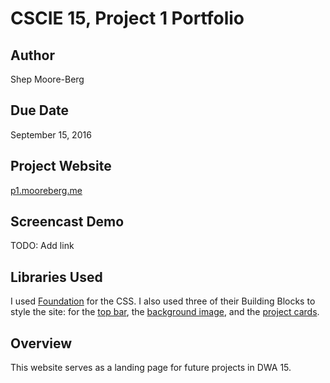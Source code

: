 # CSCIE 15, Project 1 Portfolio

## Author
Shep Moore-Berg

## Due Date
September 15, 2016

## Project Website
<a href="http://p1.mooreberg.me">p1.mooreberg.me</a>

## Screencast Demo
TODO: Add link

## Libraries Used
I used <a href="http://foundation.zurb.com/">Foundation</a> for the CSS. I also used three of their Building Blocks to style the site: for the <a href="http://zurb.com/building-blocks/f6-top-bar">top bar</a>, the <a href="http://zurb.com/building-blocks/hero-overlapping-grid">background image</a>, and the <a href="http://zurb.com/building-blocks/profile-card-302c756e-ff66-4aee-a359-277dd90765d2">project cards</a>.

## Overview
This website serves as a landing page for future projects in DWA 15.